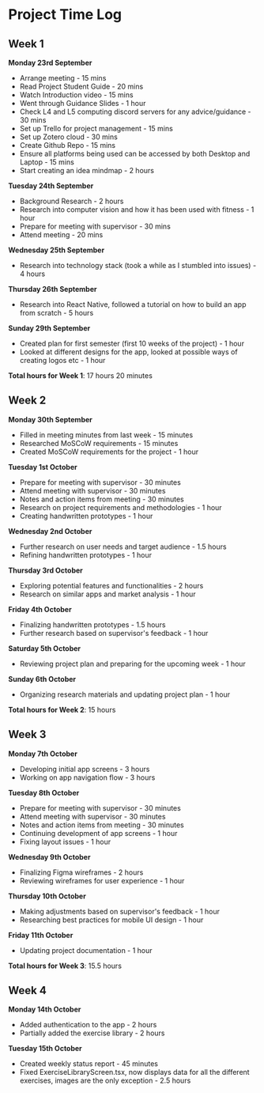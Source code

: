 
# Project Time Log

## Week 1

**Monday 23rd September**
- Arrange meeting - 15 mins
- Read Project Student Guide - 20 mins
- Watch Introduction video - 15 mins
- Went through Guidance Slides - 1 hour
- Check L4 and L5 computing discord servers for any advice/guidance - 30 mins
- Set up Trello for project management - 15 mins
- Set up Zotero cloud - 30 mins
- Create Github Repo - 15 mins
- Ensure all platforms being used can be accessed by both Desktop and Laptop - 15 mins
- Start creating an idea mindmap - 2 hours

**Tuesday 24th September**
- Background Research - 2 hours
- Research into computer vision and how it has been used with fitness - 1 hour
- Prepare for meeting with supervisor - 30 mins
- Attend meeting - 20 mins

**Wednesday 25th September**
- Research into technology stack (took a while as I stumbled into issues) - 4 hours

**Thursday 26th September**
- Research into React Native, followed a tutorial on how to build an app from scratch - 5 hours

**Sunday 29th September**
- Created plan for first semester (first 10 weeks of the project) - 1 hour
- Looked at different designs for the app, looked at possible ways of creating logos etc - 1 hour

**Total hours for Week 1**: 17 hours 20 minutes

## Week 2

**Monday 30th September**
- Filled in meeting minutes from last week - 15 minutes
- Researched MoSCoW requirements - 15 minutes
- Created MoSCoW requirements for the project - 1 hour

**Tuesday 1st October**
- Prepare for meeting with supervisor - 30 minutes
- Attend meeting with supervisor - 30 minutes
- Notes and action items from meeting - 30 minutes
- Research on project requirements and methodologies - 1 hour
- Creating handwritten prototypes - 1 hour

**Wednesday 2nd October**
- Further research on user needs and target audience - 1.5 hours
- Refining handwritten prototypes - 1 hour

**Thursday 3rd October**
- Exploring potential features and functionalities - 2 hours
- Research on similar apps and market analysis - 1 hour

**Friday 4th October**
- Finalizing handwritten prototypes - 1.5 hours
- Further research based on supervisor's feedback - 1 hour

**Saturday 5th October**
- Reviewing project plan and preparing for the upcoming week - 1 hour

**Sunday 6th October**
- Organizing research materials and updating project plan - 1 hour

**Total hours for Week 2**: 15 hours

## Week 3

**Monday 7th October**
- Developing initial app screens - 3 hours
- Working on app navigation flow - 3 hours

**Tuesday 8th October**
- Prepare for meeting with supervisor - 30 minutes
- Attend meeting with supervisor - 30 minutes
- Notes and action items from meeting - 30 minutes
- Continuing development of app screens - 1 hour
- Fixing layout issues - 1 hour

**Wednesday 9th October**
- Finalizing Figma wireframes - 2 hours
- Reviewing wireframes for user experience - 1 hour

**Thursday 10th October**
- Making adjustments based on supervisor's feedback - 1 hour
- Researching best practices for mobile UI design - 1 hour

**Friday 11th October**
- Updating project documentation - 1 hour

**Total hours for Week 3**: 15.5 hours

## Week 4

**Monday 14th October**
- Added authentication to the app - 2 hours
- Partially added the exercise library - 2 hours

**Tuesday 15th October**
- Created weekly status report - 45 minutes
- Fixed ExerciseLibraryScreen.tsx, now displays data for all the different exercises, images are the only exception - 2.5 hours


